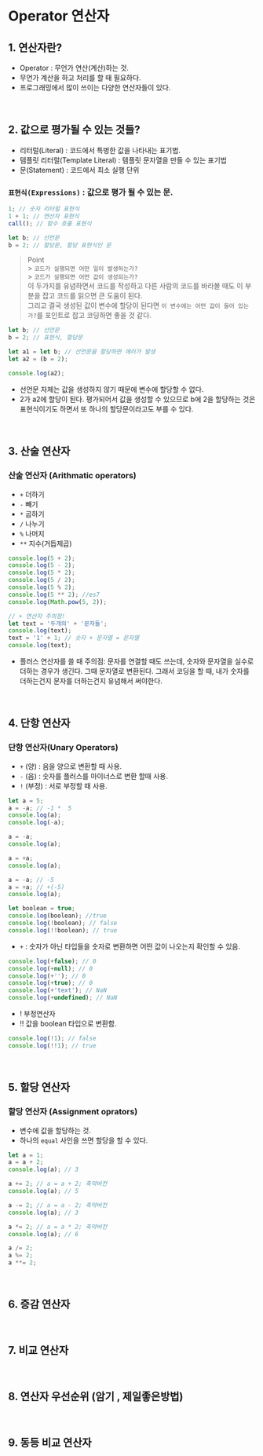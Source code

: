 # Operator 연산자

## 1. 연산자란?

- Operator : 무언가 연산(계산)하는 것.
- 무언가 계산을 하고 처리를 할 때 필요하다.
- 프로그래밍에서 많이 쓰이는 다양한 연산자들이 있다.

<br />

## 2. 값으로 평가될 수 있는 것들?

- 리터럴(Literal) : 코드에서 특벙한 값을 나타내는 표기법.
- 템플릿 리터럴(Template Literal) : 템플릿 문자열을 만들 수 있는 표기법
- 문(Statement) : 코드에서 최소 실행 단위

### `표현식(Expressions)` : **값으로 평가 될 수 있는 문**.

```javascript
1; // 숫자 리터럴 표현식
1 + 1; // 연산자 표현식
call(); // 함수 호출 표현식

let b; // 선언문
b = 2; // 할당문, 할당 표현식인 문
```

> Point <br /> > `코드가 실행되면 어떤 일이 발생하는가?`<br /> > `코드가 실행되면 어떤 값이 생성되는가?`<br />
> 이 두가지를 유념하면서 코드를 작성하고 다른 사람의 코드를 바라볼 때도 이 부분을 잡고 코드를 읽으면 큰 도움이 된다.<br />
> 그리고 결국 생성된 값이 변수에 할당이 된다면 `이 변수에는 어떤 값이 들어 있는가?`를 포인트로 잡고 코딩하면 좋을 것 같다.

```javascript
let b; // 선언문
b = 2; // 표현식, 할당문

let a1 = let b; // 선언문을 할당하면 에러가 발생
let a2 = (b = 2);

console.log(a2);
```

- 선언문 자체는 값을 생성하지 않기 때문에 변수에 할당할 수 없다.
- 2가 a2에 할당이 된다. 평가되어서 값을 생성할 수 있으므로 b에 2을 할당하는 것은 표현식이기도 하면서 또 하나의 할당문이라고도 부를 수 있다.

<br />

## 3. 산술 연산자

### 산술 연산자 (Arithmatic operators)

- `+` 더하기
- `-` 빼기
- `*` 곱하기
- `/` 나누기
- `%` 나머지
- `**` 지수(거듭제곱)

```javascript
console.log(5 + 2);
console.log(5 - 2);
console.log(5 * 2);
console.log(5 / 2);
console.log(5 % 2);
console.log(5 ** 2); //es7
console.log(Math.pow(5, 2));

// + 연산자 주의점!
let text = '두개의' + '문자들';
console.log(text);
text = '1' + 1; // 숫자 + 문자열 = 문자열
console.log(text);
```

- 플러스 연산자를 쓸 때 주의점: 문자를 연결할 때도 쓰는데, 숫자와 문자열을 실수로 더하는 경우가 생긴다. 그때 문자열로 변환된다. 그래서 코딩을 할 때, 내가 숫자를 더하는건지 문자를 더하는건지 유념해서 써야한다.

<br />

## 4. 단항 연산자

### 단항 연산자(Unary Operators)

- `+` (양) : 음을 양으로 변환할 때 사용.
- `-` (음) : 숫자를 플러스를 마이너스로 변환 할때 사용.
- `!` (부정) : 서로 부정할 때 사용.

```javascript
let a = 5;
a = -a; // -1 *  5
console.log(a);
console.log(-a);

a = -a;
console.log(a);

a = +a;
console.log(a);

a = -a; // -5
a = +a; // +(-5)
console.log(a);

let boolean = true;
console.log(boolean); //true
console.log(!boolean); // false
console.log(!!boolean); // true
```

- `+` : 숫자가 아닌 타입들을 숫자로 변환하면 어떤 값이 나오는지 확인할 수 있음.

```javascript
console.log(+false); // 0
console.log(+null); // 0
console.log(+''); // 0
console.log(+true); // 0
console.log(+'text'); // NaN
console.log(+undefined); // NaN
```

- ! 부정연산자
- !! 값을 boolean 타입으로 변환함.

```javascript
console.log(!1); // false
console.log(!!1); // true
```

<br />

## 5. 할당 연산자

### 할당 연산자 (Assignment oprators)

- 변수에 값을 할당하는 것.
- 하나의 `equal` 사인을 쓰면 할당을 할 수 있다.

```javascript
let a = 1;
a = a + 2;
console.log(a); // 3

a += 2; // a = a + 2; 축약버전
console.log(a); // 5

a -= 2; // a = a - 2; 축약버전
console.log(a); // 3

a *= 2; // a = a * 2; 축약버전
console.log(a); // 6

a /= 2;
a %= 2;
a **= 2;
```

<br />

## 6. 증감 연산자

<br />

## 7. 비교 연산자

<br />

## 8. 연산자 우선순위 (암기 , 제일좋은방법)

<br />

## 9. 동등 비교 연산자
